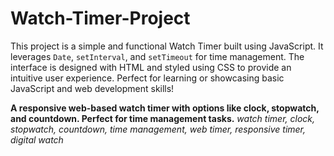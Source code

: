 # Watch-Timer-Project
This project is a simple and functional Watch Timer built using JavaScript. It leverages `Date`, `setInterval`, and `setTimeout` for time management. The interface is designed with HTML and styled using CSS to provide an intuitive user experience. Perfect for learning or showcasing basic JavaScript and web development skills!

**A responsive web-based watch timer with options like clock, stopwatch, and countdown. Perfect for time management tasks.**
*watch timer, clock, stopwatch, countdown, time management, web timer, responsive timer, digital watch*